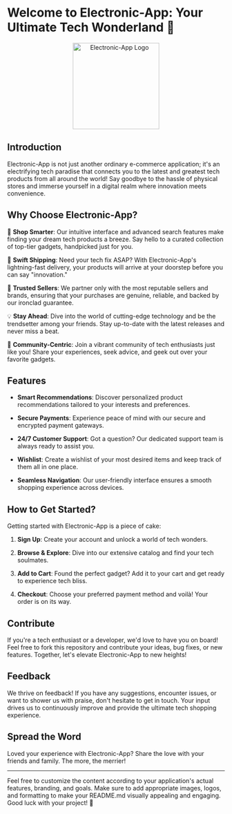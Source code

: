 # Welcome to Electronic-App: Your Ultimate Tech Wonderland 🚀

<p align="center">
  <img src="file:///C:/Users/OnLine/Desktop/Downloads/LOGO%20(2).png" alt="Electronic-App Logo" width="200"/>
</p>

## Introduction

Electronic-App is not just another ordinary e-commerce application; it's an electrifying tech paradise that connects you to the latest and greatest tech products from all around the world! Say goodbye to the hassle of physical stores and immerse yourself in a digital realm where innovation meets convenience.

## Why Choose Electronic-App?

🛒 **Shop Smarter**: Our intuitive interface and advanced search features make finding your dream tech products a breeze. Say hello to a curated collection of top-tier gadgets, handpicked just for you.

🚚 **Swift Shipping**: Need your tech fix ASAP? With Electronic-App's lightning-fast delivery, your products will arrive at your doorstep before you can say "innovation."

🤝 **Trusted Sellers**: We partner only with the most reputable sellers and brands, ensuring that your purchases are genuine, reliable, and backed by our ironclad guarantee.

💡 **Stay Ahead**: Dive into the world of cutting-edge technology and be the trendsetter among your friends. Stay up-to-date with the latest releases and never miss a beat.

💬 **Community-Centric**: Join a vibrant community of tech enthusiasts just like you! Share your experiences, seek advice, and geek out over your favorite gadgets.

## Features

- **Smart Recommendations**: Discover personalized product recommendations tailored to your interests and preferences.

- **Secure Payments**: Experience peace of mind with our secure and encrypted payment gateways.

- **24/7 Customer Support**: Got a question? Our dedicated support team is always ready to assist you.

- **Wishlist**: Create a wishlist of your most desired items and keep track of them all in one place.

- **Seamless Navigation**: Our user-friendly interface ensures a smooth shopping experience across devices.

## How to Get Started?

Getting started with Electronic-App is a piece of cake:

1. **Sign Up**: Create your account and unlock a world of tech wonders.

2. **Browse & Explore**: Dive into our extensive catalog and find your tech soulmates.

3. **Add to Cart**: Found the perfect gadget? Add it to your cart and get ready to experience tech bliss.

4. **Checkout**: Choose your preferred payment method and voilà! Your order is on its way.

## Contribute

If you're a tech enthusiast or a developer, we'd love to have you on board! Feel free to fork this repository and contribute your ideas, bug fixes, or new features. Together, let's elevate Electronic-App to new heights!

## Feedback

We thrive on feedback! If you have any suggestions, encounter issues, or want to shower us with praise, don't hesitate to get in touch. Your input drives us to continuously improve and provide the ultimate tech shopping experience.

## Spread the Word

Loved your experience with Electronic-App? Share the love with your friends and family. The more, the merrier!

---

Feel free to customize the content according to your application's actual features, branding, and goals. Make sure to add appropriate images, logos, and formatting to make your README.md visually appealing and engaging. Good luck with your project! 🎉
